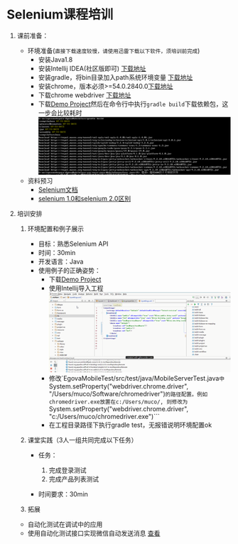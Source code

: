 # Selenium课程培训
1. 课前准备：
	* 环境准备(```直接下载速度较慢，请使用迅雷下载以下软件，须培训前完成```)
		- 安装Java1.8
		- 安装Intellij IDEA(社区版即可)  [下载地址](https://www.jetbrains.com/idea/)
		- 安装gradle，将bin目录加入path系统环境变量 [下载地址](https://gradle.org/gradle-download/)
		- 安装chrome，版本必须>=54.0.2840.0[下载地址](https://chromedriver.storage.googleapis.com/2.27/chromedriver_win32.zip)
		- 下载chrome webdriver [下载地址](https://chromedriver.storage.googleapis.com/index.html?path=2.27/)
		- 下载[Demo Project](https://github.com/MuchContact/EgovaMobileTest)然后在命令行中执行`gradle build`下载依赖包，这一步会比较耗时
		![命令效果](screenshot/gradle-build.png)
	* 资料预习
		- [Selenium文档](https://github.com/SeleniumHQ/selenium)
		- [selenium 1.0和selenium 2.0区别](http://www.jianshu.com/p/4f0930c0b6a8)

1. 培训安排
	1. 环境配置和例子展示
		- 目标：熟悉Selenium API
		- 时间：30min
		- 开发语言：Java
		- 使用例子的正确姿势：
			* 下载[Demo Project](https://github.com/MuchContact/EgovaMobileTest)
			* 使用Intellij导入工程![导入步骤](screenshot/import-project.gif)
			* 修改`EgovaMobileTest/src/test/java/MobileServerTest.java```中```System.setProperty("webdriver.chrome.driver", "/Users/muco/Software/chromedriver")```的路径配置。例如chromedriver.exe放置在c:/Users/muco/, 则修改为```System.setProperty("webdriver.chrome.driver", "c:/Users/muco/chromedriver.exe")```
			* 在工程目录路径下执行gradle test，无报错说明环境配置ok

	1. 课堂实践（3人一组共同完成以下任务）

		- 任务：
			1. 完成登录测试
			1. 完成产品列表测试

		- 时间要求：30min

	1. 拓展
	  * 自动化测试在调试中的应用
	  * 使用自动化测试接口实现微信自动发送消息 [查看](https://github.com/MuchContact/appium.wechat)
